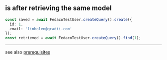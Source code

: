 ## is after retrieving the same model

```typescript
const saved = await FedacoTestUser.createQuery().create({
  id: 1,
  email: 'linbolen@gradii.com'
});
const retrieved = await FedacoTestUser.createQuery().find(1);
```


----
see also [prerequisites](./prerequisite.md)
